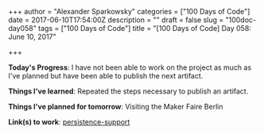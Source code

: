 +++
author = "Alexander Sparkowsky"
categories = ["100 Days of Code"]
date = 2017-06-10T17:54:00Z
description = ""
draft = false
slug = "100doc-day058"
tags = ["100 Days of Code"]
title = "[100 Days of Code] Day 058: June 10, 2017"

+++

**Today's Progress**: I have not been able to work on the project as much as I've planned but have been able to publish the next artifact.

**Things I've learned**: Repeated the steps necessary to publish an artifact.

**Things I've planned for tomorrow**: Visiting the Maker Faire Berlin

**Link(s) to work**: [persistence-support](https://github.com/roamingthings/persistence-support/commit/fc35bd0cd7f83dd4aef1df88d417f73a280c5814)

